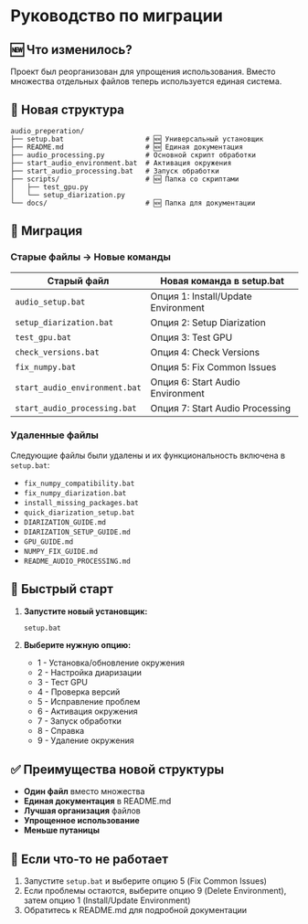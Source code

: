 # Руководство по миграции

## 🆕 Что изменилось?

Проект был реорганизован для упрощения использования. Вместо множества отдельных файлов теперь используется единая система.

## 📁 Новая структура

```
audio_preperation/
├── setup.bat                    # 🆕 Универсальный установщик
├── README.md                    # 🆕 Единая документация
├── audio_processing.py          # Основной скрипт обработки
├── start_audio_environment.bat  # Активация окружения
├── start_audio_processing.bat   # Запуск обработки
├── scripts/                     # 🆕 Папка со скриптами
│   ├── test_gpu.py
│   └── setup_diarization.py
└── docs/                        # 🆕 Папка для документации
```

## 🔄 Миграция

### Старые файлы → Новые команды

| Старый файл | Новая команда в setup.bat |
|-------------|---------------------------|
| `audio_setup.bat` | Опция 1: Install/Update Environment |
| `setup_diarization.bat` | Опция 2: Setup Diarization |
| `test_gpu.bat` | Опция 3: Test GPU |
| `check_versions.bat` | Опция 4: Check Versions |
| `fix_numpy.bat` | Опция 5: Fix Common Issues |
| `start_audio_environment.bat` | Опция 6: Start Audio Environment |
| `start_audio_processing.bat` | Опция 7: Start Audio Processing |

### Удаленные файлы

Следующие файлы были удалены и их функциональность включена в `setup.bat`:
- `fix_numpy_compatibility.bat`
- `fix_numpy_diarization.bat`
- `install_missing_packages.bat`
- `quick_diarization_setup.bat`
- `DIARIZATION_GUIDE.md`
- `DIARIZATION_SETUP_GUIDE.md`
- `GPU_GUIDE.md`
- `NUMPY_FIX_GUIDE.md`
- `README_AUDIO_PROCESSING.md`

## 🚀 Быстрый старт

1. **Запустите новый установщик:**
   ```cmd
   setup.bat
   ```

2. **Выберите нужную опцию:**
   - 1 - Установка/обновление окружения
   - 2 - Настройка диаризации
   - 3 - Тест GPU
   - 4 - Проверка версий
   - 5 - Исправление проблем
   - 6 - Активация окружения
   - 7 - Запуск обработки
   - 8 - Справка
   - 9 - Удаление окружения

## ✅ Преимущества новой структуры

- **Один файл** вместо множества
- **Единая документация** в README.md
- **Лучшая организация** файлов
- **Упрощенное использование**
- **Меньше путаницы**

## 🔧 Если что-то не работает

1. Запустите `setup.bat` и выберите опцию 5 (Fix Common Issues)
2. Если проблемы остаются, выберите опцию 9 (Delete Environment), затем опцию 1 (Install/Update Environment)
3. Обратитесь к README.md для подробной документации 